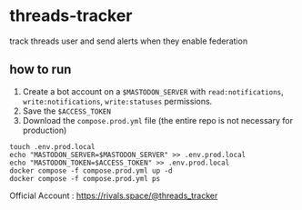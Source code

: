 # threads-tracker

track threads user and send alerts when they enable federation

## how to run

1. Create a bot account on a `$MASTODON_SERVER` with `read:notifications`, `write:notifications`, `write:statuses` permissions.
2. Save the `$ACCESS_TOKEN`
3. Download the `compose.prod.yml` file (the entire repo is not necessary for production)

```shell
touch .env.prod.local
echo "MASTODON_SERVER=$MASTODON_SERVER" >> .env.prod.local
echo "MASTODON_TOKEN=$ACCESS_TOKEN" >> .env.prod.local
docker compose -f compose.prod.yml up -d
docker compose -f compose.prod.yml ps
```


Official Account : <a rel="me" href="https://rivals.space/@threads_tracker">https://rivals.space/@threads_tracker</a>